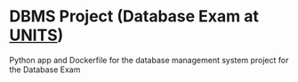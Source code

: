 # DBMS Project (Database Exam at [UNITS](https://www.units.it/))
Python app and Dockerfile for the database management system project for the Database Exam
